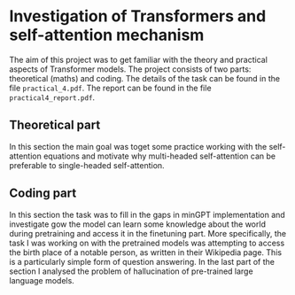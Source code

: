 # Investigation of Transformers and self-attention mechanism
The aim of this project was to get familiar with the theory and practical aspects of Transformer models. 
The project consists of two parts: theoretical (maths) and coding. The details of the task can be found in 
the file <code>practical_4.pdf</code>. The report can be found in the file <code>practical4_report.pdf</code>.
## Theoretical part

In this section the main goal was toget some practice working with the self-attention equations 
and motivate why multi-headed self-attention can be preferable to single-headed self-attention.

## Coding part
In this section the task was to fill in the gaps in minGPT implementation and investigate gow the model can
learn some knowledge about the world during pretraining and access it in the finetuning part. 
More specifically, the task I was working on with the pretrained models was attempting to access the birth place of a notable
person, as written in their Wikipedia page. This is a particularly simple form of question answering. In the 
last part of the section I analysed the problem of hallucination of pre-trained large language models.

